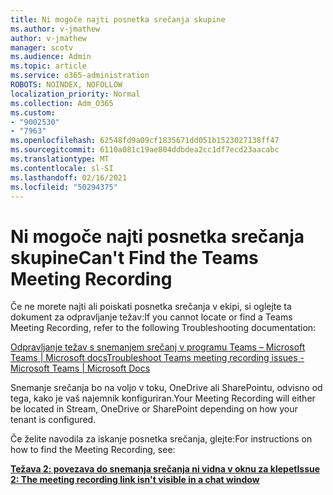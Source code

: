 ```yaml
---
title: Ni mogoče najti posnetka srečanja skupine
ms.author: v-jmathew
author: v-jmathew
manager: scotv
ms.audience: Admin
ms.topic: article
ms.service: o365-administration
ROBOTS: NOINDEX, NOFOLLOW
localization_priority: Normal
ms.collection: Adm_O365
ms.custom:
- "9002530"
- "7963"
ms.openlocfilehash: 62548fd9a09cf1835671dd051b1523027138ff47
ms.sourcegitcommit: 6110a081c19ae804ddbdea2cc1df7ecd23aacabc
ms.translationtype: MT
ms.contentlocale: sl-SI
ms.lasthandoff: 02/16/2021
ms.locfileid: "50294375"
---
```

# <a name="cant-find-the-teams-meeting-recording"></a><span data-ttu-id="8800c-102">Ni mogoče najti posnetka srečanja skupine</span><span class="sxs-lookup"><span data-stu-id="8800c-102">Can't Find the Teams Meeting Recording</span></span>

<span data-ttu-id="8800c-103">Če ne morete najti ali poiskati posnetka srečanja v ekipi, si oglejte ta dokument za odpravljanje težav:</span><span class="sxs-lookup"><span data-stu-id="8800c-103">If you cannot locate or find a Teams Meeting Recording, refer to the following Troubleshooting documentation:</span></span>

[<span data-ttu-id="8800c-104">Odpravljanje težav s snemanjem srečanj v programu Teams – Microsoft Teams | Microsoft docs</span><span class="sxs-lookup"><span data-stu-id="8800c-104">Troubleshoot Teams meeting recording issues - Microsoft Teams | Microsoft Docs</span></span>](https://docs.microsoft.com/microsoftteams/troubleshoot/meetings/troubleshoot-meeting-recording-issues)

<span data-ttu-id="8800c-105">Snemanje srečanja bo na voljo v toku, OneDrive ali SharePointu, odvisno od tega, kako je vaš najemnik konfiguriran.</span><span class="sxs-lookup"><span data-stu-id="8800c-105">Your Meeting Recording will either be located in Stream, OneDrive or SharePoint depending on how your tenant is configured.</span></span>

<span data-ttu-id="8800c-106">Če želite navodila za iskanje posnetka srečanja, glejte:</span><span class="sxs-lookup"><span data-stu-id="8800c-106">For instructions on how to find the Meeting Recording, see:</span></span>

<span data-ttu-id="8800c-107">**[Težava 2: povezava do snemanja srečanja ni vidna v oknu za klepet](https://docs.microsoft.com/microsoftteams/troubleshoot/meetings/troubleshoot-meeting-recording-issues#issue-2-the-meeting-recording-link-isnt-visible-in-a-chat-window)**</span><span class="sxs-lookup"><span data-stu-id="8800c-107">**[Issue 2: The meeting recording link isn't visible in a chat window](https://docs.microsoft.com/microsoftteams/troubleshoot/meetings/troubleshoot-meeting-recording-issues#issue-2-the-meeting-recording-link-isnt-visible-in-a-chat-window)**</span></span>
